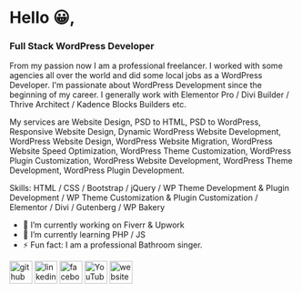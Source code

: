 # Hello 😀,
### Full Stack WordPress Developer
From my passion now I am a professional freelancer. I worked with some agencies all over the world and did some local jobs as a WordPress Developer. I'm passionate about WordPress Development since the beginning of my career. I generally work with Elementor Pro / Divi Builder / Thrive Architect / Kadence Blocks Builders etc.

My services are Website Design, PSD to HTML, PSD to WordPress, Responsive Website Design, Dynamic WordPress Website Development, WordPress Website Design, WordPress Website Migration, WordPress Website Speed Optimization, WordPress Theme Customization, WordPress Plugin Customization, WordPress Website Development, WordPress Theme Development, WordPress Plugin Development.

Skills: HTML / CSS / Bootstrap / jQuery / WP Theme Development & Plugin Development / WP Theme Customization & Plugin Customization / Elementor / Divi / Gutenberg / WP Bakery

- 🔭 I’m currently working on Fiverr & Upwork 
- 🌱 I’m currently learning PHP / JS 
- ⚡ Fun fact: I am a professional Bathroom singer. 


[<img src='https://cdn.jsdelivr.net/npm/simple-icons@3.0.1/icons/github.svg' alt='github' height='40'>](https://github.com/shemanta-bhowmik)  [<img src='https://cdn.jsdelivr.net/npm/simple-icons@3.0.1/icons/linkedin.svg' alt='linkedin' height='40'>](https://www.linkedin.com/in/shemanta-bhowmik/)  [<img src='https://cdn.jsdelivr.net/npm/simple-icons@3.0.1/icons/facebook.svg' alt='facebook' height='40'>](https://www.facebook.com/shemantabhowmik16)  [<img src='https://cdn.jsdelivr.net/npm/simple-icons@3.0.1/icons/youtube.svg' alt='YouTube' height='40'>](https://www.youtube.com/channel/UCULY_oXh5W2pmsF0TtFSOYg)  [<img src='https://cdn.jsdelivr.net/npm/simple-icons@3.0.1/icons/icloud.svg' alt='website' height='40'>](https://shemantabhowmik.com)  
